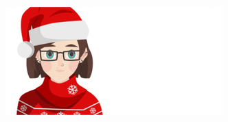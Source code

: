 <a href="https://rightonhana.dev" title="@rightonhana's webpage" rel="noopener noreferrer" target="_blank" align="center">
	<img src="./variants/christmas.svg" alt="@rightonhana svg animation" />
</a>